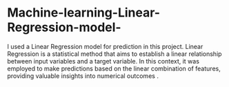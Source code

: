 # Machine-learning-Linear-Regression-model-
I used a Linear Regression model for prediction in this project. Linear Regression is a statistical method that aims to establish a linear relationship between input variables and a target variable. In this context, it was employed to make predictions based on the linear combination of features, providing valuable insights into numerical outcomes .

